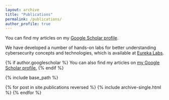 ```yaml
---
layout: archive
title: "Publications"
permalink: /publications/
author_profile: true
---
```


You can find my articles on my <a href="https://scholar.google.com/citations?hl=en&user=bHajvFMAAAAJ" target="_blank">Google Scholar profile</a>. 

We have developed a number of hands-on labs for better understanding cybersecurity concepts and technologies, which is available at <a href="https://eurekalabs.net/" target="_blank">Eureka Labs</a>.

{% if author.googlescholar %}
  You can also find my articles on <u><a href="{{author.googlescholar}}">my Google Scholar profile</a>.</u>
{% endif %}

{% include base_path %}

{% for post in site.publications reversed %}
  {% include archive-single.html %}
{% endfor %}
